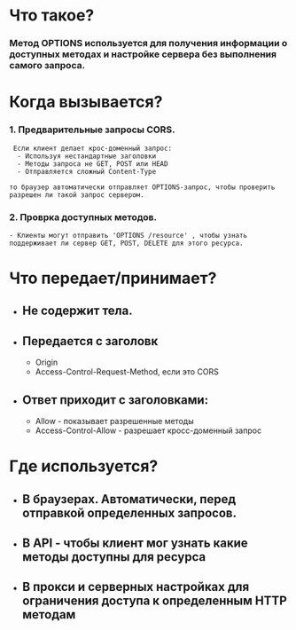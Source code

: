 # Что такое?
 ### Метод OPTIONS используется для получения информации о доступных методах и настройке сервера без выполнения самого запроса.
# 

# Когда вызывается? 
  ### 1. Предварительные запросы CORS.
     Если клиент делает крос-доменный запрос:
      - Используя нестандартные заголовки
      - Методы запроса не GET, POST или HEAD
      - Отправляется сложный Content-Type
    
    то браузер автоматически отправляет OPTIONS-запрос, чтобы проверить разрешен ли такой запрос сервером.

  ### 2. Проврка доступных методов.
    - Клиенты могут отправить 'OPTIONS /resource' , чтобы узнать поддерживает ли сервер GET, POST, DELETE для этого ресурса.
#

# Что передает/принимает?
  - Не содержит тела.
    - 
  - Передается с заголовк
    -
    - Origin
    - Access-Control-Request-Method, если это CORS

  - Ответ приходит с заголовками:
    - 
    - Allow - показывает разрешенные методы
    - Access-Control-Allow - разрешает кросс-доменный запрос

  #
# Где используется?
  - В браузерах. Автоматически, перед отправкой определенных запросов.
    -
  - В API - чтобы клиент мог узнать какие методы доступны для ресурса
     -
  - В прокси и серверных настройках для ограничения доступа к определенным HTTP методам
    -
    





